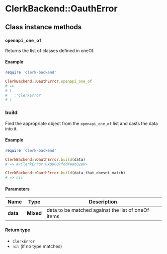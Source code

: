# ClerkBackend::OauthError

## Class instance methods

### `openapi_one_of`

Returns the list of classes defined in oneOf.

#### Example

```ruby
require 'clerk-backend'

ClerkBackend::OauthError.openapi_one_of
# =>
# [
#   :'ClerkError'
# ]
```

### build

Find the appropriate object from the `openapi_one_of` list and casts the data into it.

#### Example

```ruby
require 'clerk-backend'

ClerkBackend::OauthError.build(data)
# => #<ClerkError:0x00007fdd4aab02a0>

ClerkBackend::OauthError.build(data_that_doesnt_match)
# => nil
```

#### Parameters

| Name | Type | Description |
| ---- | ---- | ----------- |
| **data** | **Mixed** | data to be matched against the list of oneOf items |

#### Return type

- `ClerkError`
- `nil` (if no type matches)

